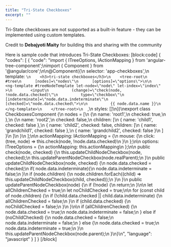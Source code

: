 ```yaml
---
title: "Tri-State Checkboxes"
excerpt: ""
---
```

Tri-State checkboxes are not supported as a built-in feature - they can be implemented using custom templates.

Credit to **Debajyoti Maity** for building this and sharing with the community

Here is sample code that introduces Tri-State Checkboxes:
[block:code]
{
  "codes": [
    {
      "code": "import { ITreeOptions, IActionMapping } from 'angular-tree-component';\nimport { Component } from '@angular/core';\n\n@Component({\n  selector: 'app-checkboxes',\n  template: `\n    <h3>tri-state checkboxes</h3>\n    <tree-root\n      #tree\n      [nodes]=\"nodes\"\n      [options]=\"options\">\n\n      <ng-template #treeNodeTemplate let-node=\"node\" let-index=\"index\" >\n        <input\n          (change)=\"check(node, !node.data.checked)\"\n          type=\"checkbox\"\n          [indeterminate]=\"node.data.indeterminate\"\n          [checked]=\"node.data.checked\">\n\n          {{ node.data.name }}\n      </ng-template>\n    </tree-root>\n  `,\n  styles: []\n})\nexport class CheckboxesComponent {\n  nodes = [\n    {\n      name: 'root1',\n      checked: true,\n    },\n    {\n      name: 'root2',\n      checked: false,\n      children: [\n        { name: 'child1', checked: false },\n        { name: 'child2', checked: false, children: [\n          { name: 'grandchild1', checked: false },\n          { name: 'grandchild2', checked: false }\n        ] }\n      ]\n    }\n  ];\n\n  actionMapping: IActionMapping = {\n    mouse: {\n      click: (tree, node) => this.check(node, !node.data.checked)\n    }\n  };\n\n  options: ITreeOptions = {\n    actionMapping: this.actionMapping\n  };\n\n  public check(node, checked) {\n    this.updateChildNodeCheckbox(node, checked);\n    this.updateParentNodeCheckbox(node.realParent);\n  }\n  public updateChildNodeCheckbox(node, checked) {\n    node.data.checked = checked;\n    if( node.data.indeterminate){\n       node.data.indeterminate = false;\n    }\n    if (node.children) {\n      node.children.forEach((child) => this.updateChildNodeCheckbox(child, checked));\n    }\n  }\n  public updateParentNodeCheckbox(node) {\n    if (!node) {\n      return;\n    }\n\n    let allChildrenChecked = true;\n    let noChildChecked = true;\n\n    for (const child of node.children) {\n      if (!child.data.checked || child.data.indeterminate) {\n        allChildrenChecked = false;\n      }\n      if (child.data.checked) {\n        noChildChecked = false;\n      }\n    }\n\n    if (allChildrenChecked) {\n      node.data.checked = true;\n      node.data.indeterminate = false;\n    } else if (noChildChecked) {\n      node.data.checked = false;\n      node.data.indeterminate = false;\n    } else {\n      node.data.checked = true;\n      node.data.indeterminate = true;\n    }\n    this.updateParentNodeCheckbox(node.parent);\n  }\n}\n",
      "language": "javascript"
    }
  ]
}
[/block]